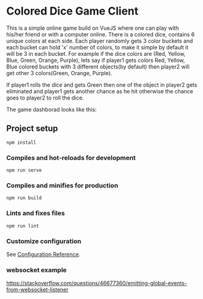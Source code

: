 # Colored Dice Game Client

This is a simple online game build on VueJS where one can play with his/her friend or with a computer online. There is a colored dice, contains 6 unique colors at each side.
Each player randomly gets 3 color buckets and each bucket can hold 'x' number of colors, to make it simple by default it will be 3 in each bucket. 
For example if the dice colors are (Red, Yellow, Blue, Green, Orange, Purple), lets say if player1 gets colors Red, Yellow, Blue colored buckets with 3 different objects(by default) then player2 will get other 3 colors(Green, Orange, Purple).

If player1 rolls the dice and gets Green then one of the object in player2 gets eliminated and player1 gets another chance as he hit otherwise the chance goes to player2 to roll the dice.

The game dashborad looks like this: 


## Project setup
```
npm install
```

### Compiles and hot-reloads for development
```
npm run serve
```

### Compiles and minifies for production
```
npm run build
```

### Lints and fixes files
```
npm run lint
```

### Customize configuration
See [Configuration Reference](https://cli.vuejs.org/config/).

### websocket example
https://stackoverflow.com/questions/46677360/emitting-global-events-from-websocket-listener




